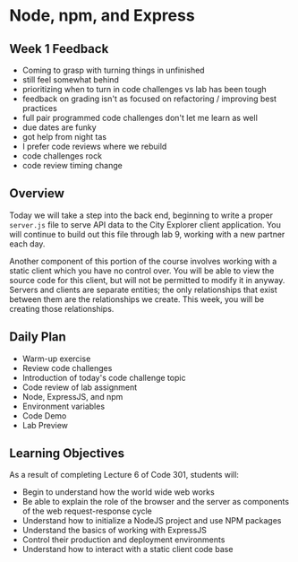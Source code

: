 # Node, npm, and Express

## Week 1 Feedback

- Coming to grasp with turning things in unfinished
- still feel somewhat behind
- prioritizing when to turn in code challenges vs lab has been tough
- feedback on grading isn't as focused on refactoring / improving best practices
- full pair programmed code challenges don't let me learn as well
- due dates are funky
- got help from night tas
- I prefer code reviews where we rebuild
- code challenges rock
- code review timing change

## Overview

Today we will take a step into the back end, beginning to write a proper `server.js` file to serve API data to the City Explorer client application. You will continue to build out this file through lab 9, working with a new partner each day.

Another component of this portion of the course involves working with a static client which you have no control over. You will be able to view the source code for this client, but will not be permitted to modify it in anyway. Servers and clients are separate entities; the only relationships that exist between them are the relationships we create. This week, you will be creating those relationships.

## Daily Plan

- Warm-up exercise
- Review code challenges
- Introduction of today's code challenge topic
- Code review of lab assignment
- Node, ExpressJS, and npm
- Environment variables
- Code Demo
- Lab Preview

## Learning Objectives

As a result of completing Lecture 6 of Code 301, students will:

- Begin to understand how the world wide web works
- Be able to explain the role of the browser and the server as components of the web request-response cycle
- Understand how to initialize a NodeJS project and use NPM packages
- Understand the basics of working with ExpressJS
- Control their production and deployment environments
- Understand how to interact with a static client code base
